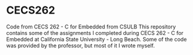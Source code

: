 # CECS262
Code from CECS 262 - C for Embedded from CSULB
This repository contains some of the assignments I completed during CECS 262 - C for Embedded at California State University - Long Beach.
Some of the code was provided by the professor, but most of it I wrote myself.
